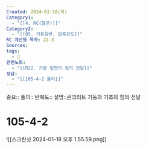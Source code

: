 ```yaml
---
Created: 2024-01-18(목)
Category1:
  - "[[4. RC(철콘)]]"
Category2:
  - "[[05. 기둥일반, 압축강도]]"
RC 계산형 목차: 22-3
Sources: 
tags:
  - 🧮
관련노트:
  - "[[R22. 기둥 밑면의 힘의 전달]]"
정답:
  - "[[105-4-2 풀이]]"
---
```

중요::
풀이::
반복도::
설명::콘크리트 기둥과 기초의 힘의 전달


#  105-4-2

![[스크린샷 2024-01-18 오후 1.55.59.png]]